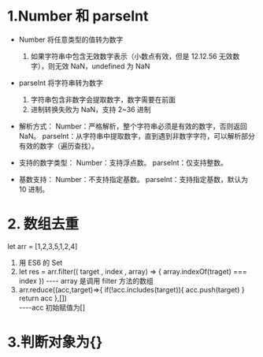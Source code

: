 # 1.Number 和 parseInt

- Number 将任意类型的值转为数字

  1. 如果字符串中包含无效数字表示（小数点有效，但是 12.12.56 无效数字），则无效 NaN，undefined 为 NaN

- parseInt 将字符串转为数字

  1. 字符串包含非数字会提取数字，数字需要在前面
  2. 进制转换失败为 NaN，支持 2~36 进制

- 解析方式：
  Number：严格解析，整个字符串必须是有效的数字，否则返回 NaN。
  parseInt：从字符串中提取数字，直到遇到非数字字符，可以解析部分有效的数字（遍历查找）。
- 支持的数字类型：
  Number：支持浮点数。
  parseInt：仅支持整数。
- 基数支持：
  Number：不支持指定基数。
  parseInt：支持指定基数，默认为 10 进制。

# 2. 数组去重

let arr = [1,2,3,5,1,2,4]

1.  用 ES6 的 Set
2.  let res = arr.filter(( target , index , array) => {
    array.indexOf(traget) === index
    })
    ---- array 是调用 filter 方法的数组
3.  arr.reduce((acc,target)=>{
    if(!acc.includes(target)){
    acc.push(target)
    }
    return acc
    },[])  
    ----acc 初始赋值为[]

# 3.判断对象为{}
